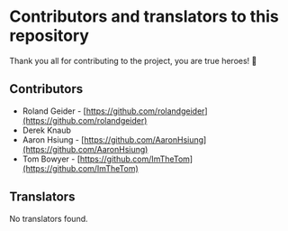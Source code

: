 # Contributors and translators to this repository

Thank you all for contributing to the project, you are true heroes! 🫶

## Contributors

- Roland Geider - [https://github.com/rolandgeider](https://github.com/rolandgeider)
- Derek Knaub
- Aaron Hsiung - [https://github.com/AaronHsiung](https://github.com/AaronHsiung)
- Tom Bowyer - [https://github.com/ImTheTom](https://github.com/ImTheTom)

## Translators

No translators found.
